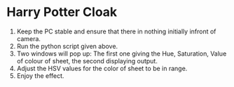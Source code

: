 # Harry Potter Cloak

1. Keep the PC stable and ensure that there in nothing initially infront of camera.
2. Run the python script given above.
3. Two windows will pop up: The first one giving the Hue, Saturation, Value of colour of sheet, the second displaying output.
4. Adjust the HSV values for the color of sheet to be in range.
5. Enjoy the effect.
